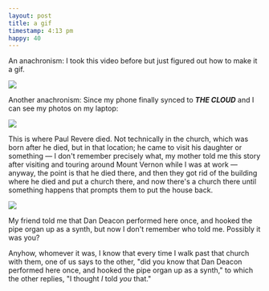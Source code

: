 ```yaml
---
layout: post
title: a gif
timestamp: 4:13 pm
happy: 40
---
```


An anachronism: I took this video before but just figured out how to make it a gif.

![](http://blog.jordan.matelsky.com/photo-journal/images/walk.gif)

Another anachronism: Since my phone finally synced to ___THE CLOUD___ and I can see my photos on my laptop:

![](http://blog.jordan.matelsky.com/photo-journal/images/IMG_0071.JPG)

This is where Paul Revere died. Not technically in the church, which was born after he died, but in that location; he came to visit his daughter or something — I don't remember precisely what, my mother told me this story after visiting and touring around Mount Vernon while I was at work — anyway, the point is that he died there, and then they got rid of the building where he died and put a church there, and now there's a church there until something happens that prompts them to put the house back.


![](http://blog.jordan.matelsky.com/photo-journal/images/IMG_20160720_203339378.jpg)

My friend told me that Dan Deacon performed here once, and hooked the pipe organ up as a synth, but now I don't remember who told me. Possibly it was you?

Anyhow, whomever it was, I know that every time I walk past that church with them, one of us says to the other, "did you know that Dan Deacon performed here once, and hooked the pipe organ up as a synth," to which the other replies, "I thought _I_ told _you_ that."
